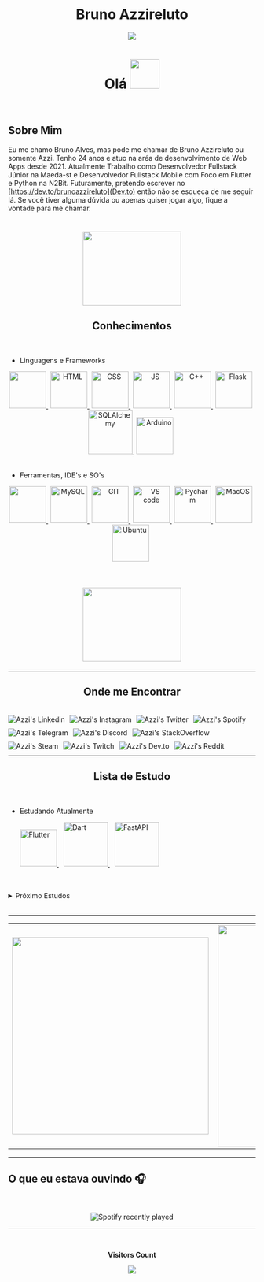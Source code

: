 <h1 align="center" >Bruno Azzireluto</h1>

<div align="center">
<img src="https://media0.giphy.com/media/ejyRYttU1toqHjNZOA/giphy.gif?cid=ecf05e47xzcqymp5fxqujbpqcputq2bqzmqns2k2vxg5h95c&rid=giphy.gif&ct=s" > 
</div>
<h1  align="center" > Olá <img src="https://media3.giphy.com/media/KCXSTJhTuAM8g5Qzay/giphy.gif?cid=790b7611dec75bc43ffe45778aebbfb5270659b28f4f8109&rid=giphy.gif&ct=s" width="60px" height="60px"></h1>




<br>

## Sobre Mim

Eu me chamo Bruno Alves, mas pode me chamar de Bruno Azzireluto ou somente Azzi. Tenho 24 anos e atuo na aréa de desenvolvimento de Web Apps desde 2021.
Atualmente Trabalho como Desenvolvedor Fullstack Júnior na Maeda-st e Desenvolvedor Fullstack  Mobile com Foco em Flutter e Python na
N2Bit.
Futuramente, pretendo escrever no [https://dev.to/brunoazzireluto](Dev.to) então não se esqueça de me seguir lá. Se você tiver alguma dúvida ou apenas quiser jogar algo, fique a vontade para me chamar.

<h1 align="center"><img width="200px" height="150px"   src="https://media0.giphy.com/media/Y2bjBp6K9ujzOKem68/giphy.gif?cid=ecf05e47rnt3hfn3lh3111e5di9ws7jeyalefhvh5xgh9a6p&rid=giphy.gif&ct=s"></h1>





<h2 align="center"> Conhecimentos</h2>
  <br>
  
 * Linguagens e Frameworks 
  <div style="display: inline_block"  align="center">
    <a href="https://www.python.org" action="_blank" style="margin-right: 5px">
      <img src="https://cdn.jsdelivr.net/gh/devicons/devicon/icons/python/python-original-wordmark.svg"  width="75" height="75"/>  
    </a>
    <a href="https://developer.mozilla.org/pt-BR/docs/Web/HTML" action="_blank" style="margin-right: 5px">
      <img  alt="HTML"  width="75" height="75"  src="https://cdn.jsdelivr.net/gh/devicons/devicon/icons/html5/html5-original-wordmark.svg"/> 
    </a>
    <a href="https://developer.mozilla.org/pt-BR/docs/Web/CSS" action="_blank" style="margin-right: 5px">
      <img  alt="CSS"  width="75" height="75"  src="https://cdn.jsdelivr.net/gh/devicons/devicon/icons/css3/css3-original-wordmark.svg"/> 
    </a>
    <a href="https://www.javascript.com" action="_blank" style="margin-right: 5px">
      <img  alt="JS"  width="75" height="75"  src="https://cdn.jsdelivr.net/gh/devicons/devicon/icons/javascript/javascript-original.svg"/> 
    </a>
    <a href="https://docs.microsoft.com/pt-br/cpp/?view=msvc-170" action="_blank" style="margin-right: 5px">
      <img  alt="C++"  width="75" height="75" src="https://cdn.jsdelivr.net/gh/devicons/devicon/icons/cplusplus/cplusplus-original.svg"/> 
    </a>
    <a href="https://flask.palletsprojects.com/en/2.1.x/" action="_blank" style="margin-right: 5px">
      <img  alt="Flask"  width="75" height="75"  src="https://cdn.jsdelivr.net/gh/devicons/devicon/icons/flask/flask-original-wordmark.svg" /> 
    </a>
    <a href="https://www.sqlalchemy.org" action="_blank" style="margin-right: 5px">
      <img  alt="SQLAlchemy"  width="90" height="90"  src="https://cdn.jsdelivr.net/gh/devicons/devicon/icons/sqlalchemy/sqlalchemy-original-wordmark.svg" />
    </a>
    <a href="https://www.arduino.cc" action="_blank" style="margin-right: 5px">
      <img  alt="Arduino"  width="75" height="75"  src="https://cdn.jsdelivr.net/gh/devicons/devicon/icons/arduino/arduino-original-wordmark.svg" />
    </a>
  </div>

  <br>

  * Ferramentas, IDE's e SO's

  <div style="display: inline_block"  align="center">
    <a href="https://www.oracle.com/br/cloud/" action="_blank" style="margin-right: 5px">
      <img src="https://cdn.jsdelivr.net/gh/devicons/devicon/icons/oracle/oracle-original.svg"  width="75" height="75"/>  
    </a>
    <a href="https://www.mysql.com" action="_blank" style="margin-right: 5px">
      <img  alt="MySQL"  width="75" height="75"  src="https://cdn.jsdelivr.net/gh/devicons/devicon/icons/mysql/mysql-original-wordmark.svg" /> 
    </a>
    <a href="https://git-scm.com" action="_blank" style="margin-right: 5px">
      <img  alt="GIT"  width="75" height="75"  src="https://cdn.jsdelivr.net/gh/devicons/devicon/icons/git/git-original-wordmark.svg"/> 
    </a>
    <a href="https://code.visualstudio.com" action="_blank" style="margin-right: 5px">
      <img  alt="VS code"  width="75" height="75"  src="https://cdn.jsdelivr.net/gh/devicons/devicon/icons/vscode/vscode-original-wordmark.svg"/> 
    </a>
    <a href="https://www.jetbrains.com/pt-br/pycharm/" action="_blank" style="margin-right: 5px">
      <img  alt="Pycharm"  width="75" height="75"  src="https://cdn.jsdelivr.net/gh/devicons/devicon/icons/pycharm/pycharm-original-wordmark.svg"/> 
    </a>
    <a href="https://www.apple.com/br/macos/monterey/" action="_blank" style="margin-right: 5px">
      <img  alt="MacOS"  width="75" height="75"   src="https://cdn.jsdelivr.net/gh/devicons/devicon/icons/apple/apple-original.svg" />
    </a>
    <a href="https://ubuntu.com" action="_blank" style="margin-right: 5px">
      <img  alt="Ubuntu"  width="75" height="75"  src="https://cdn.jsdelivr.net/gh/devicons/devicon/icons/ubuntu/ubuntu-plain-wordmark.svg" />
    </a>
  </div>


  <br>
  <br>


<h4 align="center"><img  width="200px" height="150px"   src="https://media4.giphy.com/media/dMLmQfCO7lCA2gX3tw/giphy.gif?cid=790b76119a32c7e1cde9ec2e4419478dd501ee0171e1bfbf&rid=giphy.gif&ct=s"></h4>

---

<h2 align="center">Onde me Encontrar</h2>
<br>
  <div style="display: inline_block" >
    <a href="https://www.linkedin.com/in/bruno-alves-de-oliveira-4014a8127/" action="_blank">
    <img align="left" alt="Azzi's Linkedin" style="margin-right: 10px;margin-bottom: 10px" src="https://img.shields.io/badge/-Linkedin-%230A66C2?style=for-the-badge&logo=linkedin&logoColor=white">
    </a>
    <a href="https://www.instagram.com/brunoazzireluto/" action="_blank">
    <img align="left" alt="Azzi's Instagram" style="margin-right: 10px;margin-bottom: 10px" src="https://img.shields.io/badge/-Instagram-%23E4405F?style=for-the-badge&logo=instagram&logoColor=white">
    </a>
    <a href="https://twitter.com/Azzireluto" action="_blank">
    <img align="left" alt="Azzi's Twitter" style="margin-right: 10px;margin-bottom: 10px" src="https://img.shields.io/badge/-Twitter-%231DA1F2?style=for-the-badge&logo=twitter&logoColor=white">
    </a>
    <a href="https://open.spotify.com/user/12148535604" action="_blank">
    <img align="left" alt="Azzi's Spotify" style="margin-right: 10px;margin-bottom: 10px" src="https://img.shields.io/badge/-Spotify-%231DB954?style=for-the-badge&logo=spotify&logoColor=white">
    </a>
    <a href="https://t.me/Azzireluto" action="_blank">
    <img align="left" alt="Azzi's Telegram" style="margin-right: 10px;margin-bottom: 10px" src="https://img.shields.io/badge/-Telegram-%2326A5E4?style=for-the-badge&logo=telegram&logoColor=white">
    </a>
    <a href="https://discordapp.com/users/457705373722345473" action="_blank">
    <img align="left" alt="Azzi's Discord"style="margin-right: 10px;margin-bottom: 10px"  src="https://img.shields.io/badge/-Discord-%235865F2?style=for-the-badge&logo=discord&logoColor=white">
    </a>
    <a href="https://stackoverflow.com/users/14852405/brunoazzireluto" action="_blank">
    <img align="left" alt="Azzi's StackOverflow" style="margin-right: 10px;margin-bottom: 10px" src="https://img.shields.io/badge/-Stack%20Overflow-%23F58025?style=for-the-badge&logo=stackoverflow&logoColor=white">
    </a>
    <a href="https://steamcommunity.com/id/brunoazzireluto/" action="_blank">
    <img align="left" alt="Azzi's Steam" style="margin-right: 10px;margin-bottom: 10px" src="https://img.shields.io/badge/-Steam-%23000000?style=for-the-badge&logo=steam&logoColor=white">
    </a>
    <a href="https://www.twitch.tv/brunoazzireluto" action="_blank">
    <img align="left" alt="Azzi's Twitch" style="margin-right: 10px;margin-bottom: 10px" src="https://img.shields.io/badge/-Twitch-%239146FF?style=for-the-badge&logo=twitch&logoColor=white">
    </a>
    <a href="https://dev.to/brunoazzireluto" action="_blank">
    <img align="left" alt="Azzi's Dev.to" style="margin-right: 10px;margin-bottom: 10px" src="https://img.shields.io/badge/-Dev.to-%230A0A0A?style=for-the-badge&logo=dev.to&logoColor=white">
    </a>
    <a href="https://www.reddit.com/user/brunoazzireluto" action="_blank">
    <img align="left" alt="Azzi's Reddit" style="margin-right: 10px;margin-bottom: 10px" src="https://img.shields.io/badge/-Reddit-%23FF4500?style=for-the-badge&logo=reddit&logoColor=white">
    </a>
  </div>

<br>
<br>
<br>
<br>

---

<h2 align="center">Lista de Estudo</h2>

<br>

* Estudando Atualmente

  <div style="display: inline_block">
    <a href="https://flutter.dev" action="_blank" style="margin-right: 10px">
      <img  alt="Flutter"  width="75px" height="75px"  src="https://cdn.jsdelivr.net/gh/devicons/devicon/icons/flutter/flutter-original.svg" /> 
    </a>
    <a href="https://dart.dev" action="_blank" style="margin-right: 10px">
      <img  alt="Dart"  width="90px" height="90px" src="https://cdn.jsdelivr.net/gh/devicons/devicon/icons/dart/dart-original-wordmark.svg" />
    </a>
    <a href="https://fastapi.tiangolo.com" action="_blank" style="margin-right: 10px">
      <img  alt="FastAPI"  width="90px" height="90px"  src="https://cdn.jsdelivr.net/gh/devicons/devicon/icons/fastapi/fastapi-original-wordmark.svg" />
    </a>
  </div>

  <br>
  <br>
<details>
<summary>Próximo Estudos</summary>
<div style="display: inline_block" align="center">
  <a href="https://www.swift.org" action="_blank" style="margin:10px">
    <img alt="Swift" src="https://cdn.jsdelivr.net/gh/devicons/devicon/icons/swift/swift-original-wordmark.svg"  width="90px" height="90px"/>  
  </a>
  <a href="https://developer.android.com/kotlin" action="_blank" style="margin:10px">
    <img  alt="Kotlin"  width="90px" height="90px"  src="https://cdn.jsdelivr.net/gh/devicons/devicon/icons/kotlin/kotlin-original-wordmark.svg" /> 
  </a>
  <a href="https://www.docker.com" action="_blank" style="margin:10px">
    <img  alt="Docker"  width="90px" height="90px"  src="https://cdn.jsdelivr.net/gh/devicons/devicon/icons/docker/docker-original-wordmark.svg"/> 
  </a>
  <a href="https://dotnet.microsoft.com/en-us/" action="_blank" style="margin:10px">
    <img  alt="DotNet"  width="90px" height="90px"  src="https://cdn.jsdelivr.net/gh/devicons/devicon/icons/dot-net/dot-net-original-wordmark.svg"/> 
  </a>
  <a href="https://www.jenkins.io" action="_blank" style="margin:10px">
      <img  alt="Jenkins"  width="90px" height="90px"  src="https://cdn.jsdelivr.net/gh/devicons/devicon/icons/jenkins/jenkins-original.svg"/> 
  </a>
<a href="https://swagger.io" action="_blank" style="margin:10px">
        <svg role="img" viewBox="0 0 24 24" xmlns="http://www.w3.org/2000/svg" width="90px" height="90px"  > <title> Swagger </title> <path fill="#85EA2D" d="M12 0C5.383 0 0 5.383 0 12s5.383 12 12 12c6.616 0 12-5.383 12-12S18.616 0 12 0zm0 1.144c5.995 0 10.856 4.86 10.856 10.856 0 5.995-4.86 10.856-10.856 10.856-5.996 0-10.856-4.86-10.856-10.856C1.144 6.004 6.004 1.144 12 1.144zM8.37 5.868a6.707 6.707 0 0 0-.423.005c-.983.056-1.573.517-1.735 1.472-.115.665-.096 1.348-.143 2.017-.013.35-.05.697-.115 1.038-.134.609-.397.798-1.016.83a2.65 2.65 0 0 0-.244.042v1.463c1.126.055 1.278.452 1.37 1.629.033.429-.013.858.015 1.287.018.406.073.808.156 1.2.259 1.075 1.307 1.435 2.575 1.218v-1.283c-.203 0-.383.005-.558 0-.43-.013-.591-.12-.632-.535-.056-.535-.042-1.08-.075-1.62-.064-1.001-.175-1.988-1.153-2.625.503-.37.868-.812.983-1.398.083-.41.134-.821.166-1.237.028-.415-.023-.84.014-1.25.06-.665.102-.937.9-.91.12 0 .235-.017.369-.027v-1.31c-.16 0-.31-.004-.454-.006zm7.593.009a4.247 4.247 0 0 0-.813.06v1.274c.245 0 .434 0 .623.005.328.004.577.13.61.494.032.332.031.669.064 1.006.065.669.101 1.347.217 2.007.102.544.475.95.941 1.283-.817.549-1.057 1.333-1.098 2.215-.023.604-.037 1.213-.069 1.822-.028.554-.222.734-.78.748-.157.004-.31.018-.484.028v1.305c.327 0 .627.019.927 0 .932-.055 1.495-.507 1.68-1.412.078-.498.124-1 .138-1.504.032-.461.028-.927.074-1.384.069-.715.397-1.01 1.112-1.057a.972.972 0 0 0 .199-.046v-1.463c-.12-.014-.204-.027-.291-.032-.536-.023-.804-.203-.937-.71a5.146 5.146 0 0 1-.152-.993c-.037-.618-.033-1.241-.074-1.86-.08-1.192-.794-1.753-1.887-1.786zm-6.89 5.28a.844.844 0 0 0-.083 1.684h.055a.83.83 0 0 0 .877-.78v-.046a.845.845 0 0 0-.83-.858zm2.911 0a.808.808 0 0 0-.834.78c0 .027 0 .05.004.078 0 .503.342.826.859.826.507 0 .826-.332.826-.853-.005-.503-.342-.836-.855-.831zm2.963 0a.861.861 0 0 0-.876.835c0 .47.378.849.849.849h.009c.425.074.853-.337.881-.83.023-.457-.392-.854-.863-.854z" /></svg>
</a>
    </div>
    <br>
  </details>
  <br>


---


<table>
  <tr>
    <td><img width="400px" align="left" src="https://readme-stats-rust-chi.vercel.app/api/top-langs?username=Brunoazzireluto&hide=html,cmake,css,c&layout=compact&theme=tokyonight" /></td>
    <td><img width="450px" align="left" src="https://github-readme-stats.vercel.app/api?username=Brunoazzireluto&theme=tokyonight"/></td>
  </tr>   
</table> 


---

<h2>O que eu estava ouvindo 🎧</h2>
<br>
<div align="center">

![Spotify recently played](https://spotify-recently-played-readme.vercel.app/api?user=12148535604&width=500)

</div> 

---

<div align="center">
  <br><p align="centre"><b>Visitors Count</b></p>  
  <p align="center"><img align="center" src="https://profile-counter.glitch.me/Brunoazzireluto/count.svg" /></p> 
<br></div>

